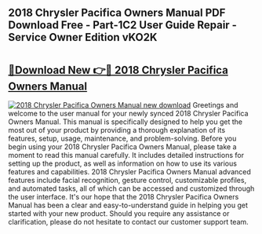 ## 2018 Chrysler Pacifica Owners Manual PDF Download Free - Part-1C2 User Guide Repair - Service Owner Edition vKO2K

# <h2><a href="http://bc44772.oget.top/?id=2018+Chrysler+Pacifica+Owners+Manual">🔗Download New 👉🔴 2018 Chrysler Pacifica Owners Manual</a></h2>

[![2018 Chrysler Pacifica Owners Manual new download](https://i.imgur.com/5g1atiW.png)](http://bc44772.oget.top/?id=2018+Chrysler+Pacifica+Owners+Manual)
Greetings and welcome to the user manual for your newly synced 2018 Chrysler Pacifica Owners Manual. This manual is specifically designed to help you get the most out of your product by providing a thorough explanation of its features, setup, usage, maintenance, and problem-solving. Before you begin using your 2018 Chrysler Pacifica Owners Manual, please take a moment to read this manual carefully. It includes detailed instructions for setting up the product, as well as information on how to use its various features and capabilities. 2018 Chrysler Pacifica Owners Manual advanced features include facial recognition, gesture control, customizable profiles, and automated tasks, all of which can be accessed and customized through the user interface. It's our hope that the 2018 Chrysler Pacifica Owners Manual has been a clear and easy-to-understand guide in helping you get started with your new product. Should you require any assistance or clarification, please do not hesitate to contact our customer support team.
